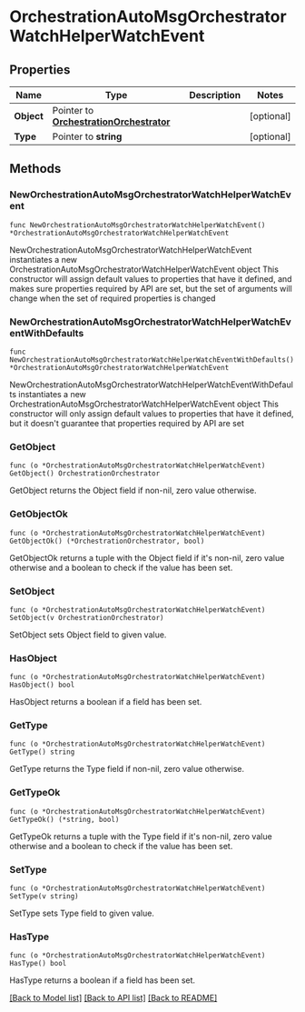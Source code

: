 # OrchestrationAutoMsgOrchestratorWatchHelperWatchEvent

## Properties

Name | Type | Description | Notes
------------ | ------------- | ------------- | -------------
**Object** | Pointer to [**OrchestrationOrchestrator**](orchestrationOrchestrator.md) |  | [optional] 
**Type** | Pointer to **string** |  | [optional] 

## Methods

### NewOrchestrationAutoMsgOrchestratorWatchHelperWatchEvent

`func NewOrchestrationAutoMsgOrchestratorWatchHelperWatchEvent() *OrchestrationAutoMsgOrchestratorWatchHelperWatchEvent`

NewOrchestrationAutoMsgOrchestratorWatchHelperWatchEvent instantiates a new OrchestrationAutoMsgOrchestratorWatchHelperWatchEvent object
This constructor will assign default values to properties that have it defined,
and makes sure properties required by API are set, but the set of arguments
will change when the set of required properties is changed

### NewOrchestrationAutoMsgOrchestratorWatchHelperWatchEventWithDefaults

`func NewOrchestrationAutoMsgOrchestratorWatchHelperWatchEventWithDefaults() *OrchestrationAutoMsgOrchestratorWatchHelperWatchEvent`

NewOrchestrationAutoMsgOrchestratorWatchHelperWatchEventWithDefaults instantiates a new OrchestrationAutoMsgOrchestratorWatchHelperWatchEvent object
This constructor will only assign default values to properties that have it defined,
but it doesn't guarantee that properties required by API are set

### GetObject

`func (o *OrchestrationAutoMsgOrchestratorWatchHelperWatchEvent) GetObject() OrchestrationOrchestrator`

GetObject returns the Object field if non-nil, zero value otherwise.

### GetObjectOk

`func (o *OrchestrationAutoMsgOrchestratorWatchHelperWatchEvent) GetObjectOk() (*OrchestrationOrchestrator, bool)`

GetObjectOk returns a tuple with the Object field if it's non-nil, zero value otherwise
and a boolean to check if the value has been set.

### SetObject

`func (o *OrchestrationAutoMsgOrchestratorWatchHelperWatchEvent) SetObject(v OrchestrationOrchestrator)`

SetObject sets Object field to given value.

### HasObject

`func (o *OrchestrationAutoMsgOrchestratorWatchHelperWatchEvent) HasObject() bool`

HasObject returns a boolean if a field has been set.

### GetType

`func (o *OrchestrationAutoMsgOrchestratorWatchHelperWatchEvent) GetType() string`

GetType returns the Type field if non-nil, zero value otherwise.

### GetTypeOk

`func (o *OrchestrationAutoMsgOrchestratorWatchHelperWatchEvent) GetTypeOk() (*string, bool)`

GetTypeOk returns a tuple with the Type field if it's non-nil, zero value otherwise
and a boolean to check if the value has been set.

### SetType

`func (o *OrchestrationAutoMsgOrchestratorWatchHelperWatchEvent) SetType(v string)`

SetType sets Type field to given value.

### HasType

`func (o *OrchestrationAutoMsgOrchestratorWatchHelperWatchEvent) HasType() bool`

HasType returns a boolean if a field has been set.


[[Back to Model list]](../README.md#documentation-for-models) [[Back to API list]](../README.md#documentation-for-api-endpoints) [[Back to README]](../README.md)


